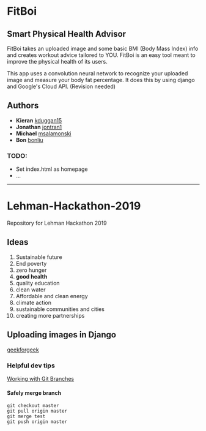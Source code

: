 # FitBoi
## Smart Physical Health Advisor

FitBoi takes an uploaded image and some basic BMI (Body Mass Index) info and
creates workout advice tailored to YOU. FitBoi is an easy tool meant to improve
the physical health of its users.

This app uses a convolution neural network to recognize your uploaded image and
measure your body fat percentage. It does this by using django and Google's Cloud API. 
(Revision needed)

## Authors
* **Kieran** [kduggan15](https://github.com/kduggan15)
* **Jonathan** [jontran1](https://github.com/jontran1)
* **Michael** [msalamonski](https://github.com/msalamonski)
* **Bon** [bonliu](https://github.com/bonliu)

### TODO:
- Set index.html as homepage
- ...

---

# Lehman-Hackathon-2019
Repository for Lehman Hackathon 2019
## Ideas
1. Sustainable future
2. End poverty
3. zero hunger
4. **good health**
5. quality education
6. clean water
7. Affordable and clean energy
8. climate action
9. sustainable communities and cities
10. creating more partnerships

## Uploading images in Django
[geekforgeek](https://www.geeksforgeeks.org/python-uploading-images-in-django/)
### Helpful dev tips
[Working with Git Branches](https://github.com/Kunena/Kunena-Forum/wiki/Create-a-new-branch-with-git-and-manage-branches)
#### Safely merge branch

    git checkout master
    git pull origin master
    git merge test
    git push origin master
